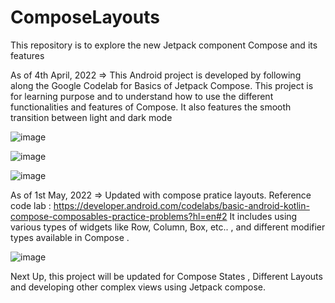 # ComposeLayouts
This repository is to explore the new Jetpack component Compose and its features

As of 4th April, 2022 => 
This Android project is developed by following along the Google Codelab for Basics of Jetpack Compose. This project is for learning purpose and to understand how to use the different functionalities and features of Compose. It also features the smooth transition between light and dark mode

![image](https://user-images.githubusercontent.com/38379518/166153626-d89b9011-bef7-42c8-a632-258f338c7046.png)

![image](https://user-images.githubusercontent.com/38379518/166153667-ae897402-9ceb-495d-a0a2-91d3b24b1fb3.png)

![image](https://user-images.githubusercontent.com/38379518/166153591-b1b488db-a00e-40b3-b59a-1802f3725d4c.png)


As of 1st May, 2022 => 
Updated with compose pratice layouts. Reference code lab : https://developer.android.com/codelabs/basic-android-kotlin-compose-composables-practice-problems?hl=en#2
It includes using various types of widgets like Row, Column, Box, etc.. , and different modifier types available in Compose . 

![image](https://user-images.githubusercontent.com/38379518/166153445-17a94fcb-478a-4c7a-8f20-122748542132.png)


Next Up, this project will be updated for Compose States , Different Layouts and developing other complex views using Jetpack compose. 
